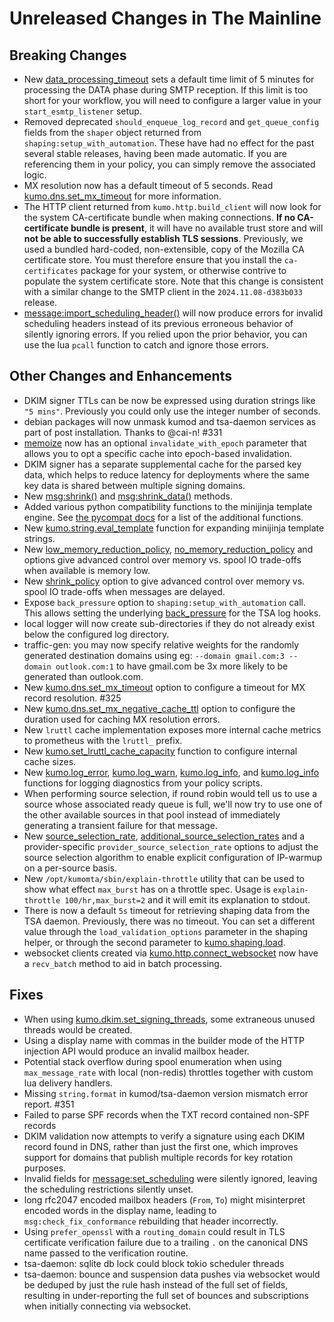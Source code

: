 # Unreleased Changes in The Mainline

## Breaking Changes
* New
  [data_processing_timeout](../reference/kumo/start_esmtp_listener/data_processing_timeout.md)
  sets a default time limit of 5 minutes for processing the DATA phase during
  SMTP reception.  If this limit is too short for your workflow, you will
  need to configure a larger value in your `start_esmtp_listener` setup.
* Removed deprecated `should_enqueue_log_record` and `get_queue_config` fields
  from the `shaper` object returned from `shaping:setup_with_automation`.
  These have had no effect for the past several stable releases, having been
  made automatic. If you are referencing them in your policy, you can simply
  remove the associated logic.
* MX resolution now has a default timeout of 5 seconds. Read
  [kumo.dns.set_mx_timeout](../reference/kumo.dns/set_mx_timeout.md) for more
  information.
* The HTTP client returned from `kumo.http.build_client` will now look for the
  system CA-certificate bundle when making connections. **If no CA-certificate
  bundle is present**, it will have no available trust store and will **not be
  able to successfully establish TLS sessions**. Previously, we used a bundled
  hard-coded, non-extensible, copy of the Mozilla CA certificate store. You
  must therefore ensure that you install the `ca-certificates` package for your
  system, or otherwise contrive to populate the system certificate store. Note
  that this change is consistent with a similar change to the SMTP client in
  the `2024.11.08-d383b033` release.
* [message:import_scheduling_header()](../reference/message/import_scheduling_header.md)
  will now produce errors for invalid scheduling headers instead of its
  previous erroneous behavior of silently ignoring errors. If you relied upon
  the prior behavior, you can use the lua `pcall` function to catch and ignore
  those errors.

## Other Changes and Enhancements

* DKIM signer TTLs can be now be expressed using duration strings like `"5
  mins"`. Previously you could only use the integer number of seconds.
* debian packages will now unmask kumod and tsa-daemon services as part
  of post installation.  Thanks to @cai-n! #331
* [memoize](../reference/kumo/memoize.md) now has an optional
  `invalidate_with_epoch` parameter that allows you to opt a specific cache
  into epoch-based invalidation.
* DKIM signer has a separate supplemental cache for the parsed key data,
  which helps to reduce latency for deployments where the same key data
  is shared between multiple signing domains.
* New [msg:shrink()](../reference/message/shrink.md) and
  [msg:shrink_data()](../reference/message/shrink_data.md) methods.
* Added various python compatibility functions to the minijinja template engine.
  See [the pycompat
  docs](https://docs.rs/minijinja-contrib/latest/minijinja_contrib/pycompat/fn.unknown_method_callback.html)
  for a list of the additional functions.
* New [kumo.string.eval_template](../reference/string/eval_template.md)
  function for expanding minijinja template strings.
* New [low_memory_reduction_policy](../reference/kumo/make_egress_path/low_memory_reduction_policy.md),
  [no_memory_reduction_policy](../reference/kumo/make_egress_path/no_memory_reduction_policy.md) and
  options give advanced control over memory vs. spool IO trade-offs when
  available is memory low.
* New [shrink_policy](../reference/kumo/make_queue_config/shrink_policy.md)
  option to give advanced control over memory vs. spool IO trade-offs when
  messages are delayed.
* Expose `back_pressure` option to `shaping:setup_with_automation` call. This
  allows setting the underlying
  [back_pressure](../reference/kumo/configure_log_hook.md) for the TSA log
  hooks.
* local logger will now create sub-directories if they do not already exist
  below the configured log directory.
* traffic-gen: you may now specify relative weights for the randomly generated destination
  domains using eg: `--domain gmail.com:3 --domain outlook.com:1` to have gmail.com
  be 3x more likely to be generated than outlook.com.
* New [kumo.dns.set_mx_timeout](../reference/kumo.dns/set_mx_timeout.md) option
  to configure a timeout for MX record resolution. #325
* New [kumo.dns.set_mx_negative_cache_ttl](../reference/kumo.dns/set_mx_negative_cache_ttl.md)
  option to configure the duration used for caching MX resolution errors.
* New `lruttl` cache implementation exposes more internal cache metrics to
  prometheus with the `lruttl_` prefix.
* New [kumo.set_lruttl_cache_capacity](../reference/kumo/set_lruttl_cache_capacity.md)
  function to configure internal cache sizes.
* New [kumo.log_error](../reference/kumo/log_error.md),
  [kumo.log_warn](../reference/kumo/log_warn.md),
  [kumo.log_info](../reference/kumo/log_info.md), and
  [kumo.log_info](../reference/kumo/log_debug.md) functions for logging
  diagnostics from your policy scripts.
* When performing source selection, if round robin would tell us to use a
  source whose associated ready queue is full, we'll now try to use one of the
  other available sources in that pool instead of immediately generating a
  transient failure for that message.
* New
  [source_selection_rate](../reference/kumo/make_egress_path/source_selection_rate.md),
  [additional_source_selection_rates](../reference/kumo/make_egress_path/additional_source_selection_rates.md)
  and a provider-specific `provider_source_selection_rate` options to adjust
  the source selection algorithm to enable explicit configuration of IP-warmup
  on a per-source basis.
* New `/opt/kumomta/sbin/explain-throttle` utility that can be used to show
  what effect `max_burst` has on a throttle spec. Usage is `explain-throttle 100/hr,max_burst=2`
  and it will emit its explanation to stdout.
* There is now a default `5s` timeout for retrieving shaping data from
  the TSA daemon.  Previously, there was no timeout.  You can set a different
  value through the `load_validation_options` parameter in the shaping
  helper, or through the second parameter to [kumo.shaping.load](../reference/kumo.shaping/load.md).
* websocket clients created via
  [kumo.http.connect_websocket](../reference/kumo.http/connect_websocket.md)
  now have a `recv_batch` method to aid in batch processing.

## Fixes

* When using
  [kumo.dkim.set_signing_threads](../reference/kumo.dkim/set_signing_threads.md),
  some extraneous unused threads would be created.
* Using a display name with commas in the builder mode of the HTTP injection
  API would produce an invalid mailbox header.
* Potential stack overflow during spool enumeration when using
  `max_message_rate` with local (non-redis) throttles together with custom lua delivery
  handlers.
* Missing `string.format` in kumod/tsa-daemon version mismatch error report. #351
* Failed to parse SPF records when the TXT record contained non-SPF records
* DKIM validation now attempts to verify a signature using each DKIM record
  found in DNS, rather than just the first one, which improves support for
  domains that publish multiple records for key rotation purposes.
* Invalid fields for [message:set_scheduling](../reference/message/set_scheduling.md)
  were silently ignored, leaving the scheduling restrictions silently unset.
* long rfc2047 encoded mailbox headers (`From`, `To`) might misinterpret
  encoded words in the display name, leading to `msg:check_fix_conformance`
  rebuilding that header incorrectly.
* Using `prefer_openssl` with a `routing_domain` could result in TLS certificate
  verification failure due to a trailing `.` on the canonical DNS name passed
  to the verification routine.
* tsa-daemon: sqlite db lock could block tokio scheduler threads
* tsa-daemon: bounce and suspension data pushes via websocket would be deduped
  by just the rule hash instead of the full set of fields, resulting in
  under-reporting the full set of bounces and subscriptions when initially
  connecting via websocket.
